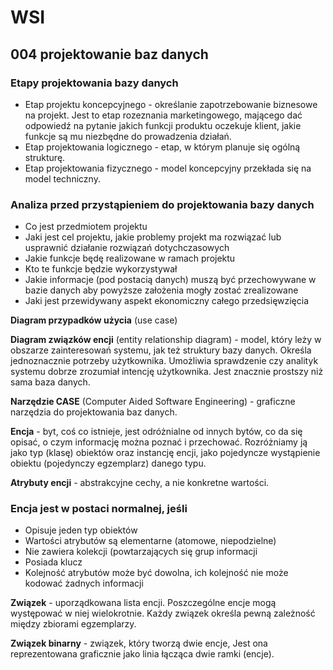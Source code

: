 # WSI

## 004 projektowanie baz danych

### Etapy projektowania bazy danych

- Etap projektu koncepcyjnego - określanie zapotrzebowanie biznesowe na projekt. Jest to etap rozeznania marketingowego, mającego dać odpowiedź na pytanie jakich funkcji produktu oczekuje klient, jakie funkcje są mu niezbędne do prowadzenia działań.
- Etap projektowania logicznego - etap, w którym planuje się ogólną strukturę.
- Etap projektowania fizycznego - model koncepcyjny przekłada się na model techniczny.

### Analiza przed przystąpieniem do projektowania bazy danych

- Co jest przedmiotem projektu
- Jaki jest cel projektu, jakie problemy projekt ma rozwiązać lub usprawnić działanie rozwiązań dotychczasowych
- Jakie funkcje będę realizowane w ramach projektu
- Kto te funkcje będzie wykorzystywał
- Jakie informacje (pod postacią danych) muszą być przechowywane w bazie danych aby powyższe założenia mogły zostać zrealizowane
- Jaki jest przewidywany aspekt ekonomiczny całego przedsięwzięcia

**Diagram przypadków użycia** (use case)

**Diagram związków encji** (entity relationship diagram) - model, który leży w obszarze zainteresowań systemu, jak też struktury bazy danych. Określa jednoznacznie potrzeby użytkownika. Umożliwia sprawdzenie czy analityk systemu dobrze zrozumiał intencję użytkownika. Jest znacznie prostszy niż sama baza danych.

**Narzędzie CASE** (Computer Aided Software Engineering) - graficzne narzędzia do projektowania baz danych.

**Encja** - byt, coś co istnieje, jest odróżnialne od innych bytów, co da się opisać, o czym informację można poznać i przechować. Rozróżniamy ją jako typ (klasę) obiektów oraz instancję encji, jako pojedyncze wystąpienie obiektu (pojedynczy egzemplarz) danego typu.

**Atrybuty encji** - abstrakcyjne cechy, a nie konkretne wartości.

### Encja jest w postaci normalnej, jeśli

- Opisuje jeden typ obiektów
- Wartości atrybutów są elementarne (atomowe, niepodzielne)
- Nie zawiera kolekcji (powtarzających się grup informacji
- Posiada klucz
- Kolejność atrybutów może być dowolna, ich kolejność nie może kodować żadnych informacji

**Związek** - uporządkowana lista encji. Poszczególne encje mogą występować w niej wielokrotnie. Każdy związek określa pewną zależność między zbiorami egzemplarzy.

**Związek binarny** - związek, który tworzą dwie encje, Jest ona reprezentowana graficznie jako linia łącząca dwie ramki (encje).
